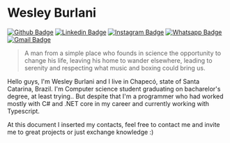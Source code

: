 # Wesley Burlani

[![Github Badge](https://img.shields.io/badge/-Github-000?style=for-the-badge&logo=Github&logoColor=black&labelColor=white&link=https://github.com/wesleyburlani)](https://github.com/wesleyburlani)
[![Linkedin Badge](https://img.shields.io/badge/-Intagram-black?style=for-the-badge&logo=Linkedin&logoColor=black&labelColor=white&color=black&link=https://www.linkedin.com/in/wesleyburlani/)](https://www.instagram.com/wesleyburlani/)
[![Instagram Badge](https://img.shields.io/badge/-LinkedIn-black?style=for-the-badge&logo=Instagram&logoColor=black&labelColor=white&color=black&link=https://www.linkedin.com/in/wesleyburlani/)](https://www.linkedin.com/in/wesleyburlani/)
[![Whatsapp Badge](https://img.shields.io/badge/-Whatsapp-black?style=for-the-badge&logo=WhatsApp&logoColor=black&labelColor=white&color=black&link=https://api.whatsapp.com/send?phone=5511994519393&text=Hello)](https://api.whatsapp.com/send?phone=5511994519393&text=Hello)
[![Gmail Badge](https://img.shields.io/badge/-Gmail-c14438?style=for-the-badge&logo=Gmail&logoColor=black&labelColor=white&color=black&link=mailto:wesleyburlani)](mailto:wesleyburlani)

>A man from a simple place who founds in science the opportunity to change his life, leaving his home to wander elsewhere, leading to serenity and respecting what music and boxing could bring us. 

Hello guys, I'm Wesley Burlani and I live in Chapecó, state of Santa Catarina, Brazil. I'm Computer science student graduating on bacharelor's degree, at least trying.. But despite that I'm a programmer who had worked mostly with C# and .NET core in my career and currently working with Typescript.

At this document I inserted my contacts, feel free to contact me and invite me to great projects or just exchange knowledge :) 


